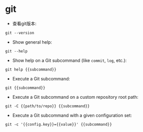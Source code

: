 # git

- 查看git版本:

`git --version`

- Show general help:

`git --help`

- Show help on a Git subcommand (like `commit`, `log`, etc.):

`git help {{subcommand}}`

- Execute a Git subcommand:

`git {{subcommand}}`

- Execute a Git subcommand on a custom repository root path:

`git -C {{path/to/repo}} {{subcommand}}`

- Execute a Git subcommand with a given configuration set:

`git -c '{{config.key}}={{value}}' {{subcommand}}`
